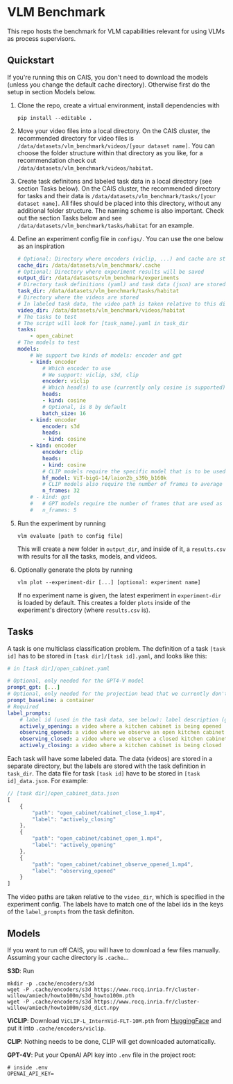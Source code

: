 # VLM Benchmark

This repo hosts the benchmark for VLM capabilities relevant for using VLMs as process supervisors.

## Quickstart

If you're running this on CAIS, you don't need to download the models (unless you change the default cache directory). Otherwise first do the setup in section Models below.

1. Clone the repo, create a virtual environment, install dependencies with

    ```shell
    pip install --editable .
    ```
2. Move your video files into a local directory. On the CAIS cluster, the recommended directory for video files is `/data/datasets/vlm_benchmark/videos/[your dataset name]`. You can choose the folder structure within that directory as you like, for a recommendation check out `/data/datasets/vlm_benchmark/videos/habitat`.
3. Create task definitons and labeled task data in a local directory (see section Tasks below). On the CAIS cluster, the recommended directory for tasks and their data is `/data/datasets/vlm_benchmark/tasks/[your dataset name]`. All files should be placed into this directory, without any additional folder structure. The naming scheme is also important. Check out the section Tasks below and see `/data/datasets/vlm_benchmark/tasks/habitat` for an example.
4. Define an experiment config file in `configs/`. You can use the one below as an inspiration
    ```yaml
    # Optional: Directory where encoders (viclip, ...) and cache are stored
    cache_dir: /data/datasets/vlm_benchmark/.cache
    # Optional: Directory where experiment results will be saved
    output_dir: /data/datasets/vlm_benchmark/experiments
    # Directory task definitions (yaml) and task data (json) are stored
    task_dir: /data/datasets/vlm_benchmark/tasks/habitat
    # Directory where the videos are stored
    # In labeled task data, the video path is taken relative to this directory
    video_dir: /data/datasets/vlm_benchmark/videos/habitat
    # The tasks to test
    # The script will look for [task_name].yaml in task_dir
    tasks:
        - open_cabinet
    # The models to test
    models:
        # We support two kinds of models: encoder and gpt
        - kind: encoder
            # Which encoder to use
            # We support: viclip, s3d, clip
            encoder: viclip
            # Which head(s) to use (currently only cosine is supported)
            heads:
            - kind: cosine
            # Optional, is 8 by default
            batch_size: 16
        - kind: encoder
            encoder: s3d
            heads:
            - kind: cosine
        - kind: encoder
            encoder: clip
            heads:
            - kind: cosine
            # CLIP models require the specific model that is to be used
            hf_model: ViT-bigG-14/laion2b_s39b_b160k
            # CLIP models also require the number of frames to average over
            n_frames: 32
        # - kind: gpt
        #   # GPT models require the number of frames that are used as input
        #   n_frames: 5
    ```
5. Run the experiment by running
    ```shell
    vlm evaluate [path to config file]
    ```
    This will create a new folder in `output_dir`, and inside of it, a `results.csv` with results for all the tasks, models, and videos.

6. Optionally generate the plots by running
    ```shell
    vlm plot --experiment-dir [...] [optional: experiment name]
    ```
    If no experiment name is given, the latest experiment in `experiment-dir` is loaded by default. This creates a folder `plots` inside of the experiment's directory (where `results.csv` is).

## Tasks

A task is one multiclass classification problem. The definition of a task `[task id]` has to be stored in `[task dir]/[task id].yaml`, and looks like this:

```yaml
# in [task dir]/open_cabinet.yaml

# Optional, only needed for the GPT4-V model
prompt_gpt: [...]
# Optional, only needed for the projection head that we currently don't support
prompt_baseline: a container
# Required
label_prompts:
    # label id (used in the task data, see below): label description (given to the evaluation head / to gpt as a part of the prompt)
    actively_opening: a video where a kitchen cabinet is being opened
    observing_opened: a video where we observe an open kitchen cabinet
    observing_closed: a video where we observe a closed kitchen cabinet
    actively_closing: a video where a kitchen cabinet is being closed
```

Each task will have some labeled data. The data (videos) are stored in a separate directory, but the labels are stored with the task definition in `task_dir`. The data file for task `[task id]` have to be stored in `[task id]_data.json`. For example:

```js
// [task dir]/open_cabinet_data.json
[
    {
        "path": "open_cabinet/cabinet_close_1.mp4",
        "label": "actively_closing"
    },
    {
        "path": "open_cabinet/cabinet_open_1.mp4",
        "label": "actively_opening"
    },
    {
        "path": "open_cabinet/cabinet_observe_opened_1.mp4",
        "label": "observing_opened"
    }
]
```

The video paths are taken relative to the `video_dir`, which is specified in the experiment config. The labels have to match one of the label ids in the keys of the `label_prompts` from the task definiton.


## Models

If you want to run off CAIS, you will have to download a few files manually. Assuming your cache directory is `.cache`...

**S3D**: Run

```shell
mkdir -p .cache/encoders/s3d
wget -P .cache/encoders/s3d https://www.rocq.inria.fr/cluster-willow/amiech/howto100m/s3d_howto100m.pth
wget -P .cache/encoders/s3d https://www.rocq.inria.fr/cluster-willow/amiech/howto100m/s3d_dict.npy
```

**ViCLIP**: Download `ViCLIP-L_InternVid-FLT-10M.pth` from [HuggingFace](https://huggingface.co/OpenGVLab/ViCLIP/tree/main) and put it into `.cache/encoders/viclip`.

**CLIP**: Nothing needs to be done, CLIP will get downloaded automatically.

**GPT-4V**: Put your OpenAI API key into `.env` file in the project root:

```shell
# inside .env
OPENAI_API_KEY=
```